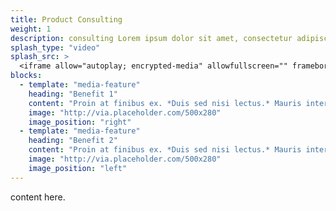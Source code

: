 ```yaml
---
title: Product Consulting
weight: 1
description: consulting Lorem ipsum dolor sit amet, consectetur adipiscing elit. Donec et lorem sed quam porta rhoncus.
splash_type: "video"
splash_src: >
  <iframe allow="autoplay; encrypted-media" allowfullscreen="" frameborder="0" height="315" src="https://www.youtube-nocookie.com/embed/-KqNO_sDqm4?rel=0" width="560"></iframe>
blocks:
  - template: "media-feature"
    heading: "Benefit 1"
    content: "Proin at finibus ex. *Duis sed nisi lectus.* Mauris interdum ac nunc quis pharetra. Vivamus rhoncus porttitor ante."
    image: "http://via.placeholder.com/500x280"
    image_position: "right"
  - template: "media-feature"
    heading: "Benefit 2"
    content: "Proin at finibus ex. *Duis sed nisi lectus.* Mauris interdum ac nunc quis pharetra. Vivamus rhoncus porttitor ante."
    image: "http://via.placeholder.com/500x280"
    image_position: "left"
---
```


content here.
